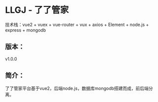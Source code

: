 # LLGJ - 了了管家

技术栈：vue2 + vuex + vue-router + vux + axios + Element + node.js + express + mongodb

## 版本：
v1.0.0

## 简介：
了了管家平台基于vue2，后端node.js，数据库mongodb搭建而成，前后端分离。<br>